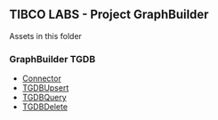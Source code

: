 ## TIBCO LABS - Project GraphBuilder
Assets in this folder

### GraphBuilder TGDB

* [Connector](./connector/)
* [TGDBUpsert](./activity/tgdbupsert/)
* [TGDBQuery](./activity/tgdbquery/)
* [TGDBDelete](./activity/tgdbdelete/)
